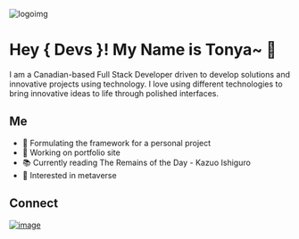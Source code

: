![logoimg](https://user-images.githubusercontent.com/46598931/133535501-6bb7f06a-79e0-45cf-b6d1-ad9b8195c93b.png)



# Hey { Devs }! My Name is Tonya~ 👋

I am a Canadian-based Full Stack Developer driven to develop solutions and innovative projects using technology.
I love using different technologies to bring innovative ideas to life through polished interfaces.

## Me

- 💭 Formulating the framework for a personal project
- 🔭 Working on portfolio site 
- 📚 Currently reading The Remains of the Day - Kazuo Ishiguro
- 🤔 Interested in metaverse


## Connect 
  <a href = 'https://www.linkedin.com/in/tonyachung'>![image](https://user-images.githubusercontent.com/46598931/133535763-3e498627-c686-4254-948e-5ad21c2e1730.png)


 </a>
<!--
**Teaah/Teaah** is a ✨ _special_ ✨ repository because its `README.md` (this file) appears on your GitHub profile.

Here are some ideas to get you started:

- 🔭 I’m currently working on ...
- 🌱 I’m currently learning ...
- 👯 I’m looking to collaborate on ...
- 🤔 I’m looking for help with ...
- 💬 Ask me about ...
- 📫 How to reach me: ...
- 😄 Pronouns: ...
- ⚡ Fun fact: ...
-->
